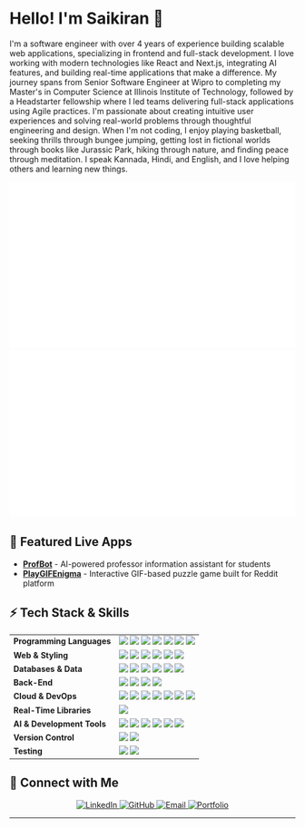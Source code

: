 # Hello! I'm Saikiran 👋

I'm a software engineer with over 4 years of experience building scalable web applications, specializing in frontend and full-stack development. I love working with modern technologies like React and Next.js, integrating AI features, and building real-time applications that make a difference. My journey spans from Senior Software Engineer at Wipro to completing my Master's in Computer Science at Illinois Institute of Technology, followed by a Headstarter fellowship where I led teams delivering full-stack applications using Agile practices. I'm passionate about creating intuitive user experiences and solving real-world problems through thoughtful engineering and design. When I'm not coding, I enjoy playing basketball, seeking thrills through bungee jumping, getting lost in fictional worlds through books like Jurassic Park, hiking through nature, and finding peace through meditation. I speak Kannada, Hindi, and English, and I love helping others and learning new things.

![](https://raw.githubusercontent.com/saikiransomanagoudar/github-stats/master/generated/overview.svg)
![](https://raw.githubusercontent.com/saikiransomanagoudar/github-stats/master/generated/languages.svg)

## 🚀 Featured Live Apps

<!-- <div align="center"> -->
<!--   <a href="https://www.reddit.com/r/PlayGIFEnigma/" target="_blank"> -->
<!--     <img src="https://img.shields.io/badge/GIF Enigma-FF4500?style=for-the-badge&logo=reddit&logoColor=white" alt="PlayGIFEnigma"/> -->
<!--   </a> -->
<!--   <a href="https://prof-bot.vercel.app/" target="_blank"> -->
<!--     <img src="https://img.shields.io/badge/ProfBot-000000?style=for-the-badge&logo=vercel&logoColor=white" alt="ProfBot"/> -->
<!--   </a> -->
<!-- </div> -->

<!-- **Live Apps:** -->
- **[ProfBot](https://prof-bot.vercel.app/)** - AI-powered professor information assistant for students
- **[PlayGIFEnigma](https://www.reddit.com/r/PlayGIFEnigma/)** - Interactive GIF-based puzzle game built for Reddit platform

<!-- ## 🚀 What I'm Currently Up To -->

<!-- - 🔭 **Currently working on**: AI-powered web applications with Next.js and LangChain -->
<!-- - 🌱 **Learning**: Advanced cloud architecture patterns and microservices design -->
<!-- - 👯 **Looking to collaborate on**: Open source projects involving AI/ML integration -->
<!-- - 💬 **Ask me about**: React, Node.js, AWS, or building scalable web applications -->
<!-- - ⚡ **Fun fact**: I love solving complex problems and turning coffee into code! ☕ -->

## ⚡ Tech Stack & Skills

<table>
  <tr>
    <td><b>Programming Languages</b></td>
    <td>
      <img src="https://img.shields.io/badge/JavaScript-%23323330.svg?style=flat-square&logo=javascript&logoColor=%23F7DF1E"/>
      <img src="https://img.shields.io/badge/TypeScript-%23007ACC.svg?style=flat-square&logo=typescript&logoColor=white"/>
      <img src="https://img.shields.io/badge/Java-%23ED8B00.svg?style=flat-square&logo=openjdk&logoColor=white"/>
      <img src="https://img.shields.io/badge/Python-3670A0?style=flat-square&logo=python&logoColor=ffdd54"/>
      <img src="https://img.shields.io/badge/C-%2300599C.svg?style=flat-square&logo=c&logoColor=white"/>
      <img src="https://img.shields.io/badge/GraphQL-E10098.svg?style=flat-square&logo=graphql&logoColor=white"/>
      <img src="https://img.shields.io/badge/SQL-336791.svg?style=flat-square&logo=postgresql&logoColor=white"/>
<!--  <img src="https://img.shields.io/badge/Dart-0175C2.svg?style=flat-square&logo=dart&logoColor=white"/> -->
    </td>
  </tr>

  <tr>
    <td><b>Web & Styling</b></td>
    <td>
      <img src="https://img.shields.io/badge/React-%2320232a.svg?style=flat-square&logo=react&logoColor=%2361DAFB"/>
      <img src="https://img.shields.io/badge/Redux-764ABC?style=flat-square&logo=redux&logoColor=white"/>
      <img src="https://img.shields.io/badge/Next.js-000000?style=flat-square&logo=next.js&logoColor=white"/>
<!--       <img src="https://img.shields.io/badge/Flutter-02569B.svg?style=flat-square&logo=flutter&logoColor=white"/> -->
      <img src="https://img.shields.io/badge/HTML5-%23E34F26.svg?style=flat-square&logo=html5&logoColor=white"/>
      <img src="https://img.shields.io/badge/CSS3-%231572B6.svg?style=flat-square&logo=css3&logoColor=white"/>
      <img src="https://img.shields.io/badge/Tailwind CSS-38B2AC.svg?style=flat-square&logo=tailwind-css&logoColor=white"/>
<!--       <img src="https://img.shields.io/badge/MaterialUI-0081CB.svg?style=flat-square&logo=MUI&logoColor=white"/> -->
    </td>
  </tr>

  <tr>
    <td><b>Databases & Data</b></td>
    <td>
      <img src="https://img.shields.io/badge/MySQL-005C84.svg?style=flat-square&logo=mysql&logoColor=white"/>
      <img src="https://img.shields.io/badge/PostgreSQL-%23336791.svg?style=flat-square&logo=postgresql&logoColor=white"/>
      <img src="https://img.shields.io/badge/NoSQL (MongoDB)-%234ea94b.svg?style=flat-square&logo=mongodb&logoColor=white"/>
      <img src="https://img.shields.io/badge/Redis-DC382D.svg?style=flat-square&logo=redis&logoColor=white"/>
      <img src="https://img.shields.io/badge/XML-FF6600.svg?style=flat-square&logo=xml&logoColor=white"/>
      <img src="https://img.shields.io/badge/JSON-000000.svg?style=flat-square&logo=json&logoColor=white"/>
<!--  <img src="https://img.shields.io/badge/Firebase-%23039BE5.svg?style=flat-square&logo=firebase"/> -->
    </td>
  </tr>

  <tr>
    <td><b>Back-End</b></td>
    <td>
      <img src="https://img.shields.io/badge/Flask-%23000000.svg?style=flat-square&logo=flask&logoColor=white"/>
      <img src="https://img.shields.io/badge/Node.js-43853D?style=flat-square&logo=node.js&logoColor=white"/>
      <img src="https://img.shields.io/badge/FastAPI-009688?style=flat-square&logo=fastapi&logoColor=white"/>
      <img src="https://img.shields.io/badge/Java Servlets-ED8B00.svg?style=flat-square&logo=java&logoColor=white"/>
    </td>
  </tr>

  <tr>
    <td><b>Cloud & DevOps</b></td>
    <td>
      <img src="https://img.shields.io/badge/Amazon AWS-232F3E?style=flat-square&logo=amazon-aws&logoColor=white"/>
      <img src="https://img.shields.io/badge/EC2-FF9900.svg?style=flat-square&logo=amazon-ec2&logoColor=white"/>
      <img src="https://img.shields.io/badge/S3-569A31.svg?style=flat-square&logo=amazon-s3&logoColor=white"/>
      <img src="https://img.shields.io/badge/RDS-527FFF.svg?style=flat-square&logo=amazon-rds&logoColor=white"/>
      <img src="https://img.shields.io/badge/DynamoDB-4053D6.svg?style=flat-square&logo=amazon-dynamodb&logoColor=white"/>
      <img src="https://img.shields.io/badge/CodeBuild-FF9900.svg?style=flat-square&logo=amazon-aws&logoColor=white"/>
      <img src="https://img.shields.io/badge/CloudWatch-FF4F8B.svg?style=flat-square&logo=amazon-cloudwatch&logoColor=white"/>
    </td>
  </tr>

<!--  <tr> -->
<!--     <td><b>Machine Learning Libraries</b></td> -->
<!--     <td> -->
<!--       <img src="https://img.shields.io/badge/Keras-D00000.svg?style=flat-square&logo=keras&logoColor=white"/> -->
<!--       <img src="https://img.shields.io/badge/TensorFlow-%23FF6F00.svg?style=flat-square&logo=tensorflow&logoColor=white"/> -->
<!--       <img src="https://img.shields.io/badge/Pandas-150458?style=flat-square&logo=pandas&logoColor=white"/> -->
<!--       <img src="https://img.shields.io/badge/Numpy-013243?style=flat-square&logo=numpy&logoColor=white"/> -->
<!--       <img src="https://img.shields.io/badge/Scikit--Learn-F7931E.svg?style=flat-square&logo=scikit-learn&logoColor=white"/> -->
<!--       <img src="https://img.shields.io/badge/Matplotlib-013220?style=flat-square&logo=matplotlib&logoColor=white"/> -->
<!--     </td> -->
<!--   </tr> -->

  <tr>
    <td><b>Real-Time Libraries</b></td>
    <td>
      <img src="https://img.shields.io/badge/Socket.IO-%23010101.svg?style=flat-square&logo=socketdotio&logoColor=white"/>
    </td>
  </tr>

  <tr>
    <td><b>AI & Development Tools</b></td>
    <td>
      <img src="https://img.shields.io/badge/OpenAI-412991?style=flat-square&logo=openai&logoColor=white"/>
      <img src="https://img.shields.io/badge/LangChain-1C3C3C.svg?style=flat-square&logo=langchain&logoColor=white"/>
<!--       <img src="https://img.shields.io/badge/LangGraph-0088CC.svg?style=flat-square&logoColor=white&labelColor=000000&label=LangGraph"/> -->
      <img src="https://img.shields.io/badge/Linux-FCC624.svg?style=flat-square&logo=linux&logoColor=black"/>
      <img src="https://img.shields.io/badge/Docker-2496ED.svg?style=flat-square&logo=docker&logoColor=white"/>
      <img src="https://img.shields.io/badge/Elasticsearch-005571.svg?style=flat-square&logo=elasticsearch&logoColor=white"/>
      <img src="https://img.shields.io/badge/PowerShell-5391FE.svg?style=flat-square&logo=powershell&logoColor=white"/>
<!--       <img src="https://img.shields.io/badge/Splunk-000000.svg?style=flat-square&logo=splunk&logoColor=white"/> -->
<!--       <img src="https://img.shields.io/badge/Hadoop-66CCFF.svg?style=flat-square&logo=apachehadoop&logoColor=black"/>
      <img src="https://img.shields.io/badge/Apache%20Spark-E25A1C.svg?style=flat-square&logo=apachespark&logoColor=white"/> -->
    </td>
  </tr>
  
<!--  <tr> -->
<!--     <td><b>Cloud & DevOps</b></td> -->
<!--     <td> -->
<!--       <img src="https://img.shields.io/badge/Amazon_AWS-232F3E?style=flat-square&logo=amazon-aws&logoColor=white"/> -->
<!--       <img src="https://img.shields.io/badge/Kubernetes-326ce5.svg?style=flat-square&logo=kubernetes&logoColor=white"/> -->
<!--       <img src="https://img.shields.io/badge/Jenkins-D24939.svg?style=flat-square&logo=jenkins&logoColor=white"/> -->
<!--       <img src="https://img.shields.io/badge/Maven-C71A36.svg?style=flat-square&logo=apache-maven&logoColor=white"/> -->
<!--       <img src="https://img.shields.io/badge/Powershell-5391FE.svg?style=flat-square&logo=powershell&logoColor=white"/> -->
<!--     </td> -->
<!--   </tr> -->

  <tr>
    <td><b>Version Control</b></td>
    <td>
      <img src="https://img.shields.io/badge/Github-181717.svg?style=flat-square&logo=github&logoColor=white"/>
<!--       <img src="https://img.shields.io/badge/Bitbucket-0747a6.svg?style=flat-square&logo=bitbucket&logoColor=white"/> -->
      <img src="https://img.shields.io/badge/JIRA-0052CC.svg?style=flat-square&logo=jira&logoColor=white"/>
<!--       <img src="https://img.shields.io/badge/XL%20Release-2496ED.svg?style=flat-square&logoColor=white&labelColor=000000&label=XL%20Release"/> -->
    </td>
  </tr>

  <tr>
    <td><b>Testing</b></td>
    <td>
<!--       <img src="https://img.shields.io/badge/JUnit-25A162.svg?style=flat-square&logo=junit5&logoColor=white"/> -->
      <img src="https://img.shields.io/badge/Selenium-43B02A.svg?style=flat-square&logo=selenium&logoColor=white"/>
<!--       <img src="https://img.shields.io/badge/React%20Testing%20Library-%23CC6699.svg?style=flat-square&logo=testing-library&logoColor=white"/> -->
      <img src="https://img.shields.io/badge/Cypress-17202C.svg?style=flat-square&logo=cypress&logoColor=white"/>
<!--       <img src="https://img.shields.io/badge/Jest-C21325?style=flat-square&logo=jest&logoColor=white"/> -->
    </td>
  </tr>
</table>

<!-- ## 🎯 Recent Projects & Contributions -->

<!-- <div align="center"> -->
<!--  <img src="https://github-readme-stats.vercel.app/api?username=saikiransomanagoudar&show_icons=true&theme=dark&hide_border=true&count_private=true" alt="GitHub Stats" /> -->
<!--  <img src="https://github-readme-stats.vercel.app/api/top-langs/?username=saikiransomanagoudar&layout=compact&theme=dark&hide_border=true" alt="Top Languages" /> -->
<!-- </div> -->

<!-- ## 🎯 Professional Highlights -->

<!-- - 🚀 **4+ years** of experience in full-stack development -->
<!-- - 🎓 **Master's (M.A.S.) in Computer Science** from Illinois Institute of Technology -->
<!-- - 💼 **Senior Software Engineer** at Wipro with enterprise-scale experience -->
<!-- - 🤖 **AI Integration Specialist** - Built chatbots with OpenAI API and LangChain -->
<!-- - ☁️ **Cloud Migration Expert** - Led AWS hybrid cloud migration for 30+ applications -->
<!-- - 📈 **Performance Optimizer** - Achieved 15% faster page loads and 20% increased user engagement -->

## 🔗 Connect with Me

<div align="center">
  <a href="https://www.linkedin.com/in/saikiransomanagoudar/" target="_blank">
    <img src="https://img.shields.io/badge/LinkedIn-0077B5?style=for-the-badge&logo=linkedin&logoColor=white" alt="LinkedIn"/>
  </a>
  <a href="https://github.com/saikiransomanagoudar" target="_blank">
    <img src="https://img.shields.io/badge/GitHub-100000?style=for-the-badge&logo=github&logoColor=white" alt="GitHub"/>
  </a>
  <a href="mailto:saikiransomanagoudar@gmail.com" target="_blank">
    <img src="https://img.shields.io/badge/Email-D14836?style=for-the-badge&logo=gmail&logoColor=white" alt="Email"/>
  </a>
  <a href="https://www.saikiransomanagoudar.com/" target="_blank">
    <img src="https://img.shields.io/badge/Portfolio-000000?style=for-the-badge&logo=react&logoColor=white" alt="Portfolio"/>
  </a>
</div>

---

<!-- <div align="center"> -->
<!--   <img src="https://komarev.com/ghpvc/?username=saikiransomanagoudar&label=Profile%20views&color=0e75b6&style=flat" alt="Profile Views" /> -->
<!-- </div> -->

<!-- <div align="center"> -->
<!--   <i>Thanks for visiting my profile! Feel free to reach out if you'd like to collaborate on something amazing! 🚀</i> -->
<!-- </div> -->
